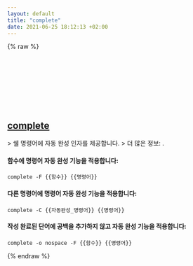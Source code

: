 ```yaml
---
layout: default
title: "complete"
date: 2021-06-25 18:12:13 +02:00
---
```

{% raw %}
<h2 id="complete">
  <a href="/ko/common/complete.html">complete</a> <a href="#complete"><svg class="icon">
    <use href="/assets/images/unicode_sprite.svg#link" />
  </svg></a>
</h2>
> 쉘 명령어에 자동 완성 인자를 제공합니다.
> 더 많은 정보: <https://www.gnu.org/software/bash/manual/html_node/Programmable-Completion-Builtins.html>.

#### 함수에 명령어 자동 완성 기능을 적용합니다:
```shell
complete -F {{함수}} {{명령어}}
```
#### 다른 명령어에 명령어 자동 완성 기능을 적용합니다:
```shell
complete -C {{자동완성_명령어}} {{명령어}}
```
#### 작성 완료된 단어에 공백을 추가하지 않고 자동 완성 기능을 적용합니다:
```shell
complete -o nospace -F {{함수}} {{명령어}}
```
{% endraw %}